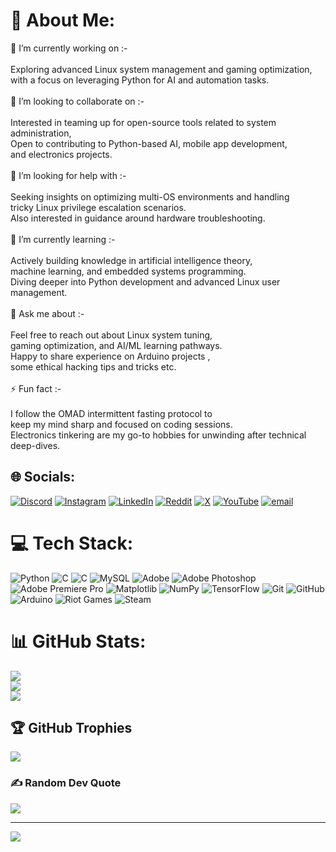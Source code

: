 # 💫 About Me:
🔭 I’m currently working on :-<br><br>Exploring advanced Linux system management and gaming optimization,<br>with a focus on leveraging Python for AI and automation tasks.<br><br>👯 I’m looking to collaborate on :-<br><br>Interested in teaming up for open-source tools related to system administration,<br>Open to contributing to Python-based AI, mobile app development, <br>and electronics projects.<br><br>🤝 I’m looking for help with :-<br><br>Seeking insights on optimizing multi-OS environments and handling <br>tricky Linux privilege escalation scenarios.<br>Also interested in guidance around hardware troubleshooting.<br><br>🌱 I’m currently learning :-<br><br>Actively building knowledge in artificial intelligence theory, <br>machine learning, and embedded systems programming.<br>Diving deeper into Python development and advanced Linux user management.<br><br>💬 Ask me about :-<br><br>Feel free to reach out about Linux system tuning, <br>gaming optimization, and AI/ML learning pathways.<br>Happy to share experience on Arduino projects , <br>some ethical hacking tips and tricks etc.<br><br>⚡ Fun fact :-<br><br>I follow the OMAD intermittent fasting protocol to <br>keep my mind sharp and focused on coding sessions.<br>Electronics tinkering are my go-to hobbies for unwinding after technical deep-dives.<br>


## 🌐 Socials:
[![Discord](https://img.shields.io/badge/Discord-%237289DA.svg?logo=discord&logoColor=white)](https://discord.gg/https://discord.gg/csp6jEyhFj) [![Instagram](https://img.shields.io/badge/Instagram-%23E4405F.svg?logo=Instagram&logoColor=white)](https://www.instagram.com/shivamsingh.vlr/) [![LinkedIn](https://img.shields.io/badge/LinkedIn-%230077B5.svg?logo=linkedin&logoColor=white)](https://linkedin.com/in/https://www.linkedin.com/in/shivam00singh/) [![Reddit](https://img.shields.io/badge/Reddit-%23FF4500.svg?logo=Reddit&logoColor=white)](https://reddit.com/user/https://www.reddit.com/user/HaaKaaL_VLR/) [![X](https://img.shields.io/badge/X-black.svg?logo=X&logoColor=white)](https://x.com/@HaaKaaL_Gamer) [![YouTube](https://img.shields.io/badge/YouTube-%23FF0000.svg?logo=YouTube&logoColor=white)](https://youtube.com/@https://www.youtube.com/@HaaKaaL) [![email](https://img.shields.io/badge/Email-D14836?logo=gmail&logoColor=white)](mailto:shivammaster.2235@gmail.com) 

# 💻 Tech Stack:
![Python](https://img.shields.io/badge/python-3670A0?style=for-the-badge&logo=python&logoColor=ffdd54) ![C](https://img.shields.io/badge/c-%2300599C.svg?style=for-the-badge&logo=c&logoColor=white) ![C](https://img.shields.io/badge/c-%2300599C.svg?style=for-the-badge&logo=c&logoColor=white) ![MySQL](https://img.shields.io/badge/mysql-4479A1.svg?style=for-the-badge&logo=mysql&logoColor=white) ![Adobe](https://img.shields.io/badge/adobe-%23FF0000.svg?style=for-the-badge&logo=adobe&logoColor=white) ![Adobe Photoshop](https://img.shields.io/badge/adobe%20photoshop-%2331A8FF.svg?style=for-the-badge&logo=adobe%20photoshop&logoColor=white) ![Adobe Premiere Pro](https://img.shields.io/badge/Adobe%20Premiere%20Pro-9999FF.svg?style=for-the-badge&logo=Adobe%20Premiere%20Pro&logoColor=white) ![Matplotlib](https://img.shields.io/badge/Matplotlib-%23ffffff.svg?style=for-the-badge&logo=Matplotlib&logoColor=black) ![NumPy](https://img.shields.io/badge/numpy-%23013243.svg?style=for-the-badge&logo=numpy&logoColor=white) ![TensorFlow](https://img.shields.io/badge/TensorFlow-%23FF6F00.svg?style=for-the-badge&logo=TensorFlow&logoColor=white) ![Git](https://img.shields.io/badge/git-%23F05033.svg?style=for-the-badge&logo=git&logoColor=white) ![GitHub](https://img.shields.io/badge/github-%23121011.svg?style=for-the-badge&logo=github&logoColor=white) ![Arduino](https://img.shields.io/badge/-Arduino-00979D?style=for-the-badge&logo=Arduino&logoColor=white) ![Riot Games](https://img.shields.io/badge/riotgames-D32936.svg?style=for-the-badge&logo=riotgames&logoColor=white) ![Steam](https://img.shields.io/badge/steam-%23000000.svg?style=for-the-badge&logo=steam&logoColor=white)
# 📊 GitHub Stats:
![](https://github-readme-stats.vercel.app/api?username=HaaKaaL&theme=great-gatsby&hide_border=false&include_all_commits=false&count_private=false)<br/>
![](https://nirzak-streak-stats.vercel.app/?user=HaaKaaL&theme=great-gatsby&hide_border=false)<br/>
![](https://github-readme-stats.vercel.app/api/top-langs/?username=HaaKaaL&theme=great-gatsby&hide_border=false&include_all_commits=false&count_private=false&layout=compact)

## 🏆 GitHub Trophies
![](https://github-profile-trophy.vercel.app/?username=HaaKaaL&theme=gotham&no-frame=false&no-bg=false&margin-w=4)

### ✍️ Random Dev Quote
![](https://quotes-github-readme.vercel.app/api?type=horizontal&theme=radical)

---
[![](https://visitcount.itsvg.in/api?id=HaaKaaL&icon=0&color=6)](https://visitcount.itsvg.in)

<!-- Proudly created with GPRM ( https://gprm.itsvg.in ) -->
